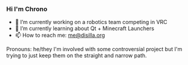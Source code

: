 ### Hi I'm Chrono

- 🔭 I’m currently working on a robotics team competing in VRC
- 🌱 I’m currently learning about Qt + Minecraft Launchers
- 📫 How to reach me: me@disilla.org

Pronouns: he/they
I'm involved with some controversial project but I'm trying to just keep them on the straight and narrow path.

